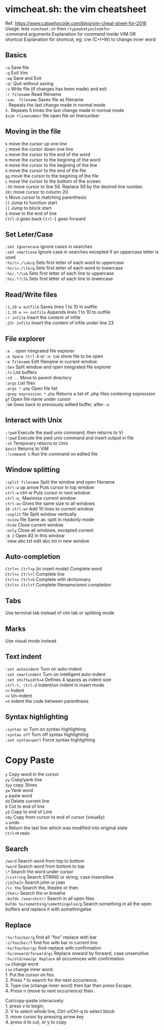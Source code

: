 # vimcheat.sh: the vim cheatsheet
Ref: https://www.catswhocode.com/blog/vim-cheat-sheet-for-2016  
Usage: less `vimcheat.sh` then `/typewhatyoulookfor`  
:command arguments Explanation for command inside VIM OR  
shortcut Explanation for shortcut, eg: ciw (C+I+W) to change inner word  

## Basics
`:w`	Save file  
`:q`	Exit Vim  
`:wq`   Save and Exit  
`:q!`	Quit without saving  
`:x`	Write file (if changes has been made) and exit  
`:r filename`     Read filename  
`:sav  filename`	Saves file as filename  
`.`     Repeats the last change made in normal mode  
`5.`    Repeats 5 times the last change made in normal mode  
`$vim +linenumber` file	open file on linenumber  

## Moving in the file
`k` 	move the cursor up one line  
`j` 	move the cursor down one line  
`e`	    move the cursor to the end of the word  
`b`	    move the cursor to the begining of the word  
`0`	    move the cursor to the begining of the line  
`G`	    move the cursor to the end of the file  
`gg`	move the cursor to the begining of the file  
`L`	    move the cursor to the bottom of the screen  
`:59`	move cursor to line 59. Replace 59 by the desired line number.  
`20|`	move cursor to column 20.  
`%`	    Move cursor to matching parenthesis  
`[[`	Jump to function start  
`[{`	Jump to block start  
`$`	    move to the end of line  
`Ctrl-O`    goes back
`Ctrl-I`    goes forward

## Set Leter/Case
`:set ignorecase` ignore cases in searches  
`:set smartcase` Ignore case in searches excepted if an uppercase letter is used  
`:%s/\<./\u&/g` Sets first letter of each word to uppercase  
`:%s/\<./\l&/g` Sets first letter of each word to lowercase  
`:%s/.*/\u&` Sets first letter of each line to uppercase  
`:%s/.*/\l&` Sets first letter of each line to lowercase  

## Read/Write files
`:1,10 w outfile` Saves lines 1 to 10 in outfile  
`:1,10 w >> outfile` Appends lines 1 to 10 to outfile  
`:r infile` Insert the content of infile  
`:23r infile` Insert the content of infile under line 23  

## File explorer
`:e .` open integrated file explorer  
`:e Space Ctrl-D` or `:e tab` show file to be open  
`:e filename` Edit filename in current window  
`:Sex` Split window and open integrated file explorer  
`:ls` List buffers  
`:cd ..` Move to parent directory  
`:args` List files  
`:args *.php` Open file list  
`:grep expression *.php` Returns a list of .php files contening expression  
`gf` Open file name under cursor  
`:b#` Goes back to previously edited buffer, after `:e`

## Interact with Unix
`:!pwd`     Execute the pwd unix command, then returns to Vi  
`!!pwd`     Execute the pwd unix command and insert output in file  
`:sh`       Temporary returns to Unix  
`$exit`     Returns to ViM  
`:!command %`   Run the command on edited file  

## Window splitting
`:split filename` Split the window and open filename  
`ctrl-w` up arrow Puts cursor in top window  
`ctrl-w` ctrl-w Puts cursor in next window  
`ctrl-w_` Maximise current window  
`ctrl-w=` Gives the same size to all windows  
`10 ctrl-w+` Add 10 lines to current window  
`:vsplit` file Split window vertically  
`:sview` file Same as :split in readonly mode  
`:hide` Close current window  
`:only` Close all windows, excepted current  
`:b 2` Open #2 in this window  
`:new abc.txt edit abc.txt in new window  

## Auto-completion
`Ctrl+n Ctrl+p` (in insert mode) Complete word  
`Ctrl+x Ctrl+l` Complete line  
`Ctrl+x Ctrl+k` Complete with dictionnary  
`Ctrl+x Ctrl+f` Complete filename/omni completion  

## Tabs
Use terminal tab instead of vim tab or splitting mode  

## Marks
Use visual mode instead  

## Text indent
`:set autoindent` Turn on auto-indent  
`:set smartindent` Turn on intelligent auto-indent  
`:set shiftwidth=4` Defines 4 spaces as indent size  
`ctrl-t, ctrl-d` Indent/un-indent in insert mode  
`>>` Indent  
`<<` Un-indent  
`=%` indent the code between parenthesis  

## Syntax highlighting
`:syntax on` Turn on syntax highlighting  
`:syntax off` Turn off syntax highlighting  
`:set syntax=perl` Force syntax highlighting  

# Copy Paste
`y` Copy word in the cursor  
`yy` Copy/yank line  
`3yy` copy 3lines  
`yw` Yank word  
`p` paste word  
`dd` Delete current line  
`D` Cut to end of line  
`y$` Copy to end of Line  
`v0y` Copy from cursor to end of cursor (visually)  
`u`	undo  
`U`	Return the last line which was modified into original state  
`Ctrl+R`	redo  

## Search
`/word`	Search word from top to bottom  
`?word`	Search word from bottom to top  
`\*`	Search the word under cursor  
`/\cstring`	Search STRING or string, case insensitive  
`/jo[ha]n`	Search john or joan  
`/\< the`	Search the, theatre or then  
`/the\>`	Search the or breathe  
`:bufdo /searchstr/`	Search in all open files  
`bufdo %s/something/somethingelse/g`	Search something in all the open buffers and replace it with somethingelse  

## Replace
`:%s/foo/bar/g` 	find all "foo" replace with bar  
`:s/foo/bar/f`	find foo with bar in current line  
`:%s/foo/bar/gc`	find-replace with confirmation  
`:%s/onward/forward/gi`	Replace onward by forward, case unsensitive   
`:%s/old/new/gc	Replace` all occurences with confirmation  
`cw` change word  
`ciw` change inner word:  
    1. Put the cursor on foo.  
    2. Press * to search for the next occurrence.  
    3. Type ciw (change inner word) then bar then press Escape.  
    4. Press n (move to next occurrence) then .  

Cut/copy-paste interacively:  
    1. press v to begin,  
    2. V to select whole line, Ctrl-v/Ctrl-q to select block  
    3. move cursor by pressing arrow key  
    4. press d to cut, or y to copy  
